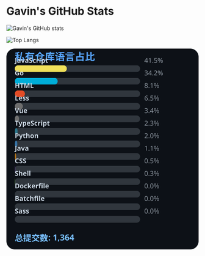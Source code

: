 # Gavin's GitHub Stats

![Gavin's GitHub stats](https://github-readme-stats.vercel.app/api?username=gavinhaydy&show_icons=true&theme=tokyonight)

![Top Langs](https://github-readme-stats.vercel.app/api/top-langs/?username=gavinhaydy&layout=compact)





























































































































<!-- PRIVATE_STATS_START -->
![私有仓库统计](./.github/private-stats.svg)
<!-- PRIVATE_STATS_END -->




























































































































